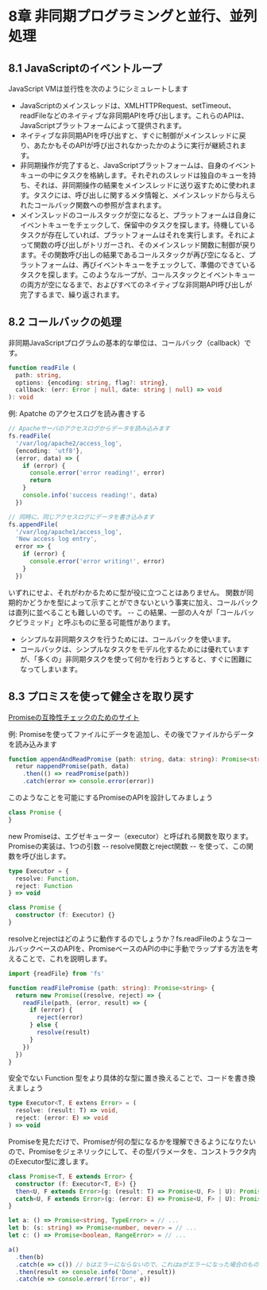 # 8章 非同期プログラミングと並行、並列処理

## 8.1 JavaScriptのイベントループ

JavaScript VMは並行性を次のようにシミュレートします

- JavaScriptのメインスレッドは、XMLHTTPRequest、setTimeout、readFileなどのネイティブな非同期APIを呼び出します。これらのAPIは、JavaScriptプラットフォームによって提供されます。
- ネイティブな非同期APIを呼び出すと、すぐに制御がメインスレッドに戻り、あたかもそのAPIが呼び出されなかったかのように実行が継続されます。
- 非同期操作が完了すると、JavaScriptプラットフォームは、自身のイベントキューの中にタスクを格納します。それぞれのスレッドは独自のキューを持ち、それは、非同期操作の結果をメインスレッドに送り返すために使われます。タスクには、呼び出しに関するメタ情報と、メインスレッドから与えられたコールバック関数への参照が含まれます。
- メインスレッドのコールスタックが空になると、プラットフォームは自身にイベントキューをチェックして、保留中のタスクを探します。待機しているタスクが存在していれば、プラットフォームはそれを実行します。それによって関数の呼び出しがトリガーされ、そのメインスレッド関数に制御が戻ります。その関数呼び出しの結果であるコールスタックが再び空になると、プラットフォームは、再びイベントキューをチェックして、準備のできているタスクを探します。このようなループが、コールスタックとイベントキューの両方が空になるまで、およびすべてのネイティブな非同期API呼び出しが完了するまで、繰り返されます。

## 8.2 コールバックの処理
非同期JavaScriptプログラムの基本的な単位は、コールバック（callback）です。

```ts
function readFile (
  path: string,
  options: {encoding: string, flag?: string},
  callback: (err: Error | null, date: string | null) => void
): void
```

例: Apatche のアクセスログを読み書きする
```ts
// Apacheサーバのアクセスログからデータを読み込みます
fs.readFile(
  '/var/log/apache2/access_log',
  {encoding: 'utf8'},
  (error, data) => {
    if (error) {
      console.error('error reading!', error)
      return 
    }
    console.info('success reading!', data)
  })

// 同時に、同じアクセスログにデータを書き込みます
fs.appendFile(
  '/var/log/apache1/access_log',
  'New access log entry',
  error => {
    if (error) {
      console.error('error writing!', error)
    }
  })
```


いずれにせよ、それがわかるために型が役に立つことはありません。
関数が同期的かどうかを型によって示すことができないという事実に加え、コールバックは直列に並べることも難しいのです。 -- この結果、一部の人々が「コールバックピラミッド」と呼ぶものに至る可能性があります。

- シンプルな非同期タスクを行うためには、コールバックを使います。
- コールバックは、シンプルなタスクをモデル化するためには優れていますが、「多くの」非同期タスクを使って何かを行おうとすると、すぐに困難になってしまいます。

## 8.3 プロミスを使って健全さを取り戻す

[Promiseの互換性チェックのためのサイト](https://kangax.github.io/compat-table/es6/#test-Promise)

例: Promiseを使ってファイルにデータを追加し、その後でファイルからデータを読み込みます
```ts
function appendAndReadPromise (path: string, data: string): Promise<string> {
  retur nappendPromise(path, data)
    .then(() => readPromise(path))
    .catch(error => console.error(error))
```

このようなことを可能にするPromiseのAPIを設計してみましょう
```ts
class Promise {
}
```

new Promiseは、エグゼキューター（executor）と呼ばれる関数を取ります。Promiseの実装は、1つの引数 -- resolve関数とreject関数 -- を使って、この関数を呼び出します。
```ts
type Executor = {
  resolve: Function,
  reject: Function
} => void

class Promise {
  constructor (f: Executor) {}
}
```

resolveとrejectはどのように動作するのでしょうか？fs.readFileのようなコールバックベースのAPIを、PromiseベースのAPIの中に手動でラップする方法を考えることで、これを説明します。
```ts
import {readFile} from 'fs'

function readFilePromise (path: string): Promise<string> {
  return new Promise((resolve, reject) => {
    readFile(path, (error, result) => {
      if (error) {
        reject(error)
      } else {
        resolve(result)
      }
    })
  })
}
```


安全でない Function 型をより具体的な型に置き換えることで、コードを書き換えましょう
```ts
type Executor<T, E extens Error> = (
  resolve: (result: T) => void,
  reject: (error: E) => void
) => void
```

Promiseを見ただけで、Promiseが何の型になるかを理解できるようになりたいので、Promiseをジェネリックにして、その型パラメータを、コンストラクタ内のExecutor型に渡します。
```ts
class Promise<T, E extends Error> {
  constructor (f: Executor<T, E>) {}
  then<U, F extends Error>(g: (result: T) => Promise<U, F> | U): Promise<U, F>
  catch<U, F extends Error>(g: (error: E) => Promise<U, F> | U): Promise<U, F>
}
```

```ts
let a: () => Promise<string, TypeError> = // ...
let b: (s: string) => Promise<number, never> = // ...
let c: () => Promise<boolean, RangeError> = // ...

a()
  .then(b)
  .catch(e => c()) // bはエラーにならないので、これはaがエラーになった場合のもの
  .then(result => console.info('Done', result))
  .catch(e => console.error('Error', e))
```



